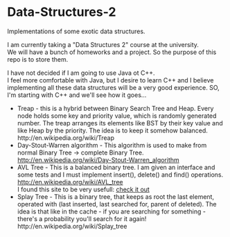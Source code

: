# Data-Structures-2
Implementations of some exotic data structures.

I am currently taking a "Data Structures 2" course at the university.<br/>
We will have a bunch of homeworks and a project. So the purpose of this repo is to store them. <br/>

I have not decided if I am going to use Java ot C++.<br/>
I feel more comfortable with Java, but I desire to learn C++ and I believe implementing all these data structures will be a very good experience. SO, I'm starting with C++ and we'll see how it goes...


<ul>
<li>
Treap - this is a hybrid between Binary Search Tree and Heap. Every node holds some key and priority value, which is randomly generated number. The treap arranges its elements like BST by their key value and like Heap by the priority. The idea is to keep it somehow balanced.
<br/>http://en.wikipedia.org/wiki/Treap
</li>
<li>
Day-Stout-Warren algorithm - This algorithm is used to make from normal Binary Tree -> complete Binary Tree.<br/>
<a href="http://en.wikipedia.org/wiki/Day%E2%80%93Stout%E2%80%93Warren_algorithm">http://en.wikipedia.org/wiki/Day-Stout-Warren_algorithm</a>
</li>
<li>
AVL Tree - This is a balanced binary tree. I am given an interface and some tests and I must implement insert(), delete() and find() operations. <br/>
<a href="http://en.wikipedia.org/wiki/AVL_tree">http://en.wikipedia.org/wiki/AVL_tree</a><br/>
I found this site to be very usefull: <a href="https://www.cs.usfca.edu/~galles/visualization/AVLtree.html">check it out</a>
</li>
<li>
Splay Tree - This is a binary tree, that keeps as root the last element, operated with (last inserted, last searched for, parent of deleted). The idea is that like in the cache - if you are searching for something - there's a probability you'll search for it again!<br/>
http://en.wikipedia.org/wiki/Splay_tree
</li>
</ul>
